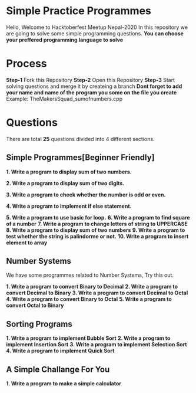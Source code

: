 # Simple Practice Programmes 
Hello, Welcome to Hacktoberfest Meetup Nepal-2020
In this repository we are going to solve some simple programming questions.
**You can choose your preffered programming language to solve**

# Process

**Step-1** Fork this Repository
**Step-2** Open this Repository
**Step-3** Start solving questions and merge it by createing a branch
**Dont forget to add your name and name of the program you some on the file you create**
Example: TheMakersSquad_sumofnumbers.cpp

# Questions

There are total **25** questions divided into 4 different sections.

## Simple Programmes[Beginner Friendly]
**1. Write a program to display sum of two numbers.**

**2. Write a program to display sum of two digits.**

**3. Write a program to check whether the number is odd or even.**

**4. Write a program to implement if else statement.**

**5. Write a program to use basic for loop.**
**6. Write a program to find square of a number**
**7. Write a program to change letters of string to UPPERCASE**
**8. Write a program to display sum of two numbers**
**9. Write a program to test whether the string is palindorme or not.**
**10. Write a program to insert element to array**


## Number Systems

We have some programmes related to Number Systems, Try this out.

**1. Write a program to convert Binary to Decimal**
**2. Write a program to convert Decimal to Binary**
**3. Write a program to convert Decimal to Octal**
**4. Write a program to convert Binary to Octal**
**5. Write a program to convert Octal to Binary**


## Sorting Programs

**1. Write a program to implement Bubble Sort**
**2. Write a program to implement Insertion Sort**
**3. Write a program to implement Selection Sort**
**4. Write a program to implement Quick Sort**

## A Simple Challange For You

**1. Write a program to make a simple calculator**
